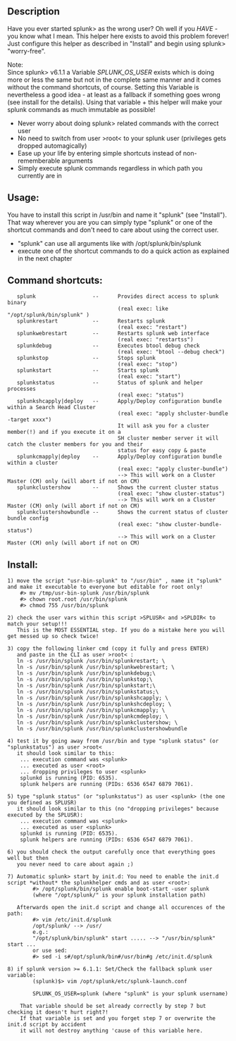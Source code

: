 ## Description

   Have you ever started splunk> as the wrong user? Oh well if you *HAVE* - you know what I
   mean. This helper here exists to avoid this problem forever! 
   Just configure this helper as described in "Install" and begin using splunk> "worry-free".

   Note:   
   Since splunk> v6.1.1 a Variable *SPLUNK_OS_USER* exists which is doing more or less the same
   but not in the complete same manner and it comes without the command shortcuts, of course.
   Setting this Variable is nevertheless a good idea - at least as a fallback if something goes wrong
   (see install for the details). Using that variable + this helper will make your splunk commands
   as much immutable as possible!

- Never worry about doing splunk> related commands with the correct user
- No need to switch from user >root< to your splunk user (privileges gets dropped automagically)
- Ease up your life by entering simple shortcuts instead of non-rememberable arguments
- Simply execute splunk commands regardless in which path you currently are in

## Usage:

   You have to install this script in /usr/bin and name it "splunk" (see "Install"). That way wherever
   you are you can simply type "splunk" or one of the shortcut commands and don't need to care
   about using the correct user.

- "splunk" can use all arguments like with /opt/splunk/bin/splunk
- execute one of the shortcut commands to do a quick action as explained in the next chapter

## Command shortcuts:

       splunk                  --      Provides direct access to splunk binary
                                       (real exec: like "/opt/splunk/bin/splunk" )
       splunkrestart           --      Restarts splunk
                                       (real exec: "restart")
       splunkwebrestart        --      Restarts splunk web interface
                                       (real exec: "restartss")
       splunkdebug             --      Executes btool debug check
                                       (real exec: "btool --debug check")
       splunkstop              --      Stops splunk
                                       (real exec: "stop")       
       splunkstart             --      Starts splunk
                                       (real exec: "start")       
       splunkstatus            --      Status of splunk and helper processes
                                       (real exec: "status")
       splunkshcapply|deploy   --      Apply/Deploy configuration bundle within a Search Head Cluster
                                       (real exec: "apply shcluster-bundle -target xxxx")
                                       It will ask you for a cluster member(!) and if you execute it on a
                                       SH cluster member server it will catch the cluster members for you and their
                                       status for easy copy & paste
       splunkcmapply|deploy    --      Apply/Deploy configuration bundle within a cluster
                                       (real exec: "apply cluster-bundle")
                                       --> This will work on a Cluster Master (CM) only (will abort if not on CM)
       splunkclustershow       --      Shows the current cluster status
                                       (real exec: "show cluster-status")
                                       --> This will work on a Cluster Master (CM) only (will abort if not on CM)       
       splunkclustershowbundle --      Shows the current status of cluster bundle config
                                       (real exec: "show cluster-bundle-status")
                                       --> This will work on a Cluster Master (CM) only (will abort if not on CM)

## Install:

	1) move the script "usr-bin-splunk" to "/usr/bin" , name it "splunk" and make it executable to everyone but editable for root only!
		#> mv /tmp/usr-bin-splunk /usr/bin/splunk
		#> chown root.root /usr/bin/splunk
        #> chmod 755 /usr/bin/splunk
		
	2) check the user vars within this script >SPLUSR< and >SPLDIR< to match your setup!!!
	   This is the MOST ESSENTIAL step. If you do a mistake here you will get messed up so check twice!
	   
	3) copy the following linker cmd (copy it fully and press ENTER) 
	   and paste in the CLI as user >root< :
       ln -s /usr/bin/splunk /usr/bin/splunkrestart; \
       ln -s /usr/bin/splunk /usr/bin/splunkwebrestart; \
       ln -s /usr/bin/splunk /usr/bin/splunkdebug;\
       ln -s /usr/bin/splunk /usr/bin/splunkstop;\
       ln -s /usr/bin/splunk /usr/bin/splunkstart;\
       ln -s /usr/bin/splunk /usr/bin/splunkstatus;\
       ln -s /usr/bin/splunk /usr/bin/splunkshcapply; \
       ln -s /usr/bin/splunk /usr/bin/splunkshcdeploy; \
       ln -s /usr/bin/splunk /usr/bin/splunkcmapply; \
       ln -s /usr/bin/splunk /usr/bin/splunkcmdeploy; \
       ln -s /usr/bin/splunk /usr/bin/splunkclustershow; \
       ln -s /usr/bin/splunk /usr/bin/splunkclustershowbundle
	
	4) test it by going away from /usr/bin and type "splunk status" (or "splunkstatus") as user >root<
	   it should look similar to this:
		... execution command was <splunk>
		... executed as user <root>
		... dropping privileges to user <splunk>
		splunkd is running (PID: 6535).
		splunk helpers are running (PIDs: 6536 6547 6879 7061).
		
	5) type "splunk status" (or "splunkstatus") as user <splunk> (the one you defined as SPLUSR)
	   it should look similar to this (no "dropping privileges" because executed by the SPLUSR):
		... execution command was <splunk>
		... executed as user <splunk>
		splunkd is running (PID: 6535).
		splunk helpers are running (PIDs: 6536 6547 6879 7061).
		
	6) you should check the output carefully once that everything goes well but then
	   you never need to care about again ;)
       
    7) Automatic splunk> start by init.d: You need to enable the init.d script *without* the splunkhelper cmds and as user <root>:
            #> /opt/splunk/bin/splunk enable boot-start -user splunk
            (where "/opt/splunk/" is your splunk installation path)
       
       Afterwards open the init.d script and change all occurences of the path:
            #> vim /etc/init.d/splunk
            /opt/splunk/ --> /usr/
            e.g.:
            "/opt/splunk/bin/splunk" start ..... --> "/usr/bin/splunk" start ...
            or use sed:
            #> sed -i s#/opt/splunk/bin#/usr/bin#g /etc/init.d/splunk
    
    8) if splunk version >= 6.1.1: Set/Check the fallback splunk user variable:
            (splunk)$> vim /opt/splunk/etc/splunk-launch.conf
            
            SPLUNK_OS_USER=splunk (where "splunk" is your splunk username)
            
        That variable should be set already correctly by step 7 but checking it doesn't hurt right?!
        If that variable is set and you forget step 7 or overwrite the init.d script by accident
        it will not destroy anything 'cause of this variable here.
        